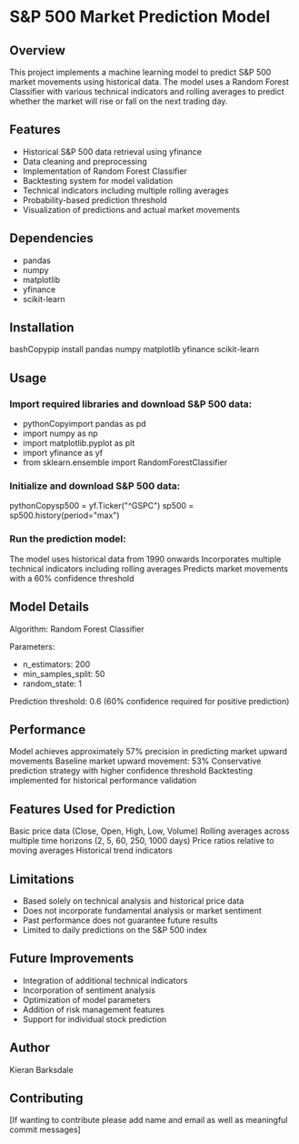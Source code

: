 # S&P 500 Market Prediction Model
## Overview
This project implements a machine learning model to predict S&P 500 market movements using historical data. The model uses a Random Forest Classifier with various technical indicators and rolling averages to predict whether the market will rise or fall on the next trading day. 

## Features
- Historical S&P 500 data retrieval using yfinance
- Data cleaning and preprocessing
- Implementation of Random Forest Classifier
- Backtesting system for model validation
- Technical indicators including multiple rolling averages
- Probability-based prediction threshold
- Visualization of predictions and actual market movements

## Dependencies
- pandas
- numpy
- matplotlib
- yfinance
- scikit-learn

## Installation
bashCopypip install pandas numpy matplotlib yfinance scikit-learn 

## Usage
### Import required libraries and download S&P 500 data:

- pythonCopyimport pandas as pd
- import numpy as np
- import matplotlib.pyplot as plt
- import yfinance as yf
- from sklearn.ensemble import RandomForestClassifier

### Initialize and download S&P 500 data:

pythonCopysp500 = yf.Ticker("^GSPC")
sp500 = sp500.history(period="max")

### Run the prediction model:

The model uses historical data from 1990 onwards
Incorporates multiple technical indicators including rolling averages
Predicts market movements with a 60% confidence threshold

## Model Details
Algorithm: Random Forest Classifier

Parameters:

- n_estimators: 200
- min_samples_split: 50
- random_state: 1

Prediction threshold: 0.6 (60% confidence required for positive prediction)

## Performance

Model achieves approximately 57% precision in predicting market upward movements
Baseline market upward movement: 53%
Conservative prediction strategy with higher confidence threshold
Backtesting implemented for historical performance validation

## Features Used for Prediction

Basic price data (Close, Open, High, Low, Volume)
Rolling averages across multiple time horizons (2, 5, 60, 250, 1000 days)
Price ratios relative to moving averages
Historical trend indicators

## Limitations

- Based solely on technical analysis and historical price data
- Does not incorporate fundamental analysis or market sentiment
- Past performance does not guarantee future results
- Limited to daily predictions on the S&P 500 index

## Future Improvements

- Integration of additional technical indicators
- Incorporation of sentiment analysis
- Optimization of model parameters
- Addition of risk management features
- Support for individual stock prediction

## Author
Kieran Barksdale 

## Contributing
[If wanting to contribute please add name and email as well as meaningful commit messages]
